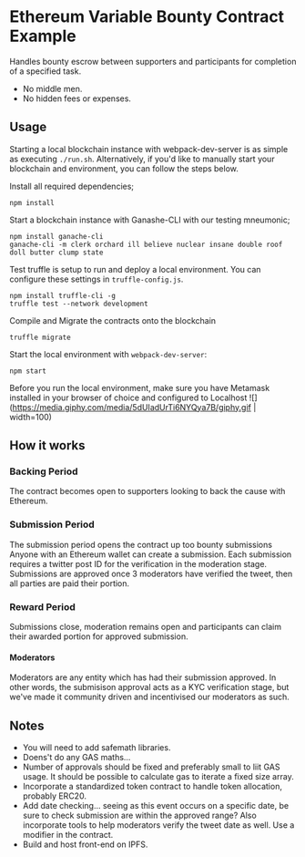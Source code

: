 # Ethereum Variable Bounty Contract Example
Handles bounty escrow between supporters and participants for completion of a specified task.

- No middle men.
- No hidden fees or expenses.

## Usage
Starting a local blockchain instance with webpack-dev-server is as simple as executing `./run.sh`. Alternatively, if you'd like to manually start your blockchain and environment, you can follow the steps below.

Install all required dependencies;
```
npm install
```
Start a blockchain instance with Ganashe-CLI with our testing mneumonic;
```
npm install ganache-cli
ganache-cli -m clerk orchard ill believe nuclear insane double roof doll butter clump state
```

Test truffle is setup to run and deploy a local environment. You can configure these settings in `truffle-config.js`.
```
npm install truffle-cli -g
truffle test --network development
```

Compile and Migrate the contracts onto the blockchain
```
truffle migrate
```

Start the local environment with `webpack-dev-server`:
```
npm start
```

Before you run the local environment, make sure you have Metamask installed in your browser of choice and configured to Localhost
![](https://media.giphy.com/media/5dUIadUrTi6NYQya7B/giphy.gif | width=100)

## How it works

### Backing Period
The contract becomes open to supporters looking to back the cause with Ethereum.

### Submission Period
The submission period opens the contract up too bounty submissions
Anyone with an Ethereum wallet can create a submission. Each submission requires a twitter post ID for the verification in the moderation stage. Submissions are approved once 3 moderators have verified the tweet, then all parties are paid their portion.

### Reward Period
Submissions close, moderation remains open and participants can claim their awarded portion for approved submission.

#### Moderators
Moderators are any entity which has had their submission approved. In other words, the submisison approval acts as a KYC verification stage, but we've made it community driven and incentivised our moderators as such.

## Notes
- You will need to add safemath libraries.
- Doens't do any GAS maths...
- Number of approvals should be fixed and preferably small to liit GAS usage. It should be possible to calculate gas to iterate a fixed size array.
- Incorporate a standardized token contract to handle token allocation, probably ERC20.
- Add date checking... seeing as this event occurs on a specific date, be sure to check submission are within the approved range? Also incorporate tools to help moderators verify the tweet date as well. Use a modifier in the contract.
- Build and host front-end on IPFS.